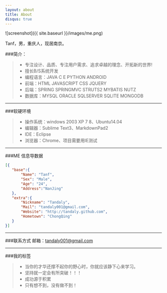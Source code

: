 ```yaml
---
layout: about
title: About
disqus: true
---
```


![screenshot]({{ site.baseurl }}/images/me.png)

Tanf，男，重庆人，现居南京。

###简介：

>* 专注设计、品质、专注用户需求、追求卓越的理念、开拓新的世界!
>* 擅长B/S系统开发
>* 编程语言：JAVA C E PYTHON ANDROID 
>* 前端：HTML JAVASCRIPT CSS JQUERY 
>* 后端：SPRING SPRINGMVC STRUTS2 MYBATIS NUTZ 
>* 数据库：MYSQL ORACLE SQLSERVER SQLITE MONGODB

---

###软硬环境

>* 操作系统：windows 2003 XP 7 8、Ubuntu14.04
>* 编辑器：Sublime Text3、MarkdownPad2
>* IDE：Eclipse
>* 浏览器：Chrome、项目需要用IE测试

---
 
###ME 信息导数据
 
 ```json
[{
    "base":{
        "Name": "Tanf", 
        "Sex": "Male",
        "Age": "24",
        "Address":"NanJing"
    },
    "extra":{
        "Nickname": "Tandaly",
        "Mail": "tandaly001@gmail.com",
        "Website": "http://tandaly.github.com",
        "Hometown": "ChongQing"
    }
}]
```

---

###联系方式
邮箱：[tandaly001@gmail.com](mailto:tandaly001@gmail.com)

---

###我的标签

>* 当你的才华还撑不起你的野心时，你就应该静下心来学习。
>* 坚持就一定会有所突破！！！
>* 成功源于积累
>* 只有想不到，没有做不到！



    

